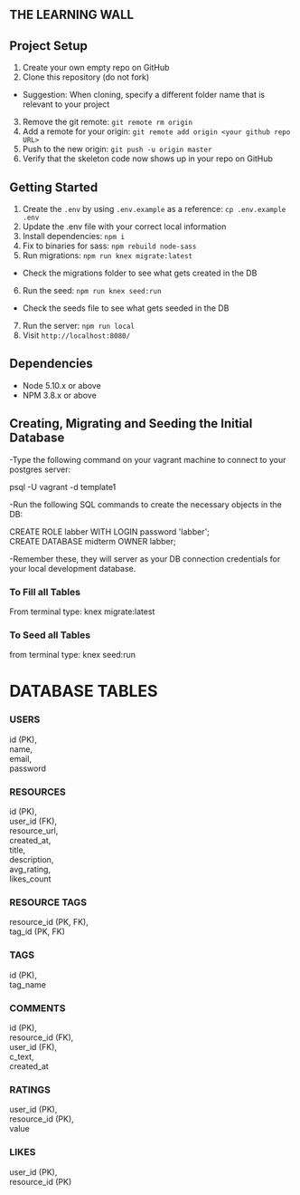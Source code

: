 
## THE LEARNING WALL ##

## Project Setup

1. Create your own empty repo on GitHub
2. Clone this repository (do not fork)
  - Suggestion: When cloning, specify a different folder name that is relevant to your project
3. Remove the git remote: `git remote rm origin`
4. Add a remote for your origin: `git remote add origin <your github repo URL>`
5. Push to the new origin: `git push -u origin master`
6. Verify that the skeleton code now shows up in your repo on GitHub

## Getting Started

1. Create the `.env` by using `.env.example` as a reference: `cp .env.example .env`
2. Update the .env file with your correct local information
3. Install dependencies: `npm i`
4. Fix to binaries for sass: `npm rebuild node-sass`
5. Run migrations: `npm run knex migrate:latest`
  - Check the migrations folder to see what gets created in the DB
6. Run the seed: `npm run knex seed:run`
  - Check the seeds file to see what gets seeded in the DB
7. Run the server: `npm run local`
8. Visit `http://localhost:8080/`

## Dependencies

- Node 5.10.x or above
- NPM 3.8.x or above


## Creating, Migrating and Seeding the Initial Database ##

-Type the following command on your vagrant machine to connect to your postgres server:

psql -U vagrant -d template1

-Run the following SQL commands to create the necessary objects in the DB:

CREATE ROLE labber WITH LOGIN password 'labber';<br />
CREATE DATABASE midterm OWNER labber;

-Remember these, they will server as your DB connection credentials for your local
development database.

### To Fill all Tables
From terminal type:
knex migrate:latest

### To Seed all Tables
from terminal type:
knex seed:run



# DATABASE TABLES #

### USERS ###
id (PK), <br />
name, <br />
email, <br />
password<br />

### RESOURCES ###
id (PK), <br />
user_id (FK), <br />
resource_url, <br />
created_at, <br />
title, <br />
description, <br />
avg_rating, <br />
likes_count<br />

### RESOURCE TAGS ###
resource_id (PK, FK), <br />
tag_id (PK, FK)<br />

### TAGS ###
id (PK), <br />
tag_name<br />

### COMMENTS ###
id (PK), <br />
resource_id (FK),<br />
user_id (FK), <br />
c_text, <br />
created_at<br />

### RATINGS ###
user_id (PK), <br />
resource_id (PK), <br />
value<br />

### LIKES ###
user_id (PK), <br />
resource_id (PK)<br />

